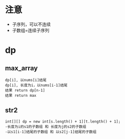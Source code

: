 # 注意

- 子序列，可以不连续
- 子数组=连续子序列
# dp
## max_array
```text
dp[i], 以nums[i]结尾
dp[i], 长度为i，以nums[i-1]结尾
结果 return dp[n-1] 
结果 return max
```

## str2
```text
int[][] dp = new int[s.length() + 1][t.length() + 1];
-长度为i的s1的子数组 和 长度为j的s2的子数组
-以s1[i-1]结尾的子数组 和 以s2[j-1]结尾的子数组
```